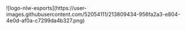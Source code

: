 <picture align="center">
![logo-nlw-esports](https://user-images.githubusercontent.com/52054111/213809434-956fa2a3-e804-4e0d-af0a-c7299da4b327.png)
</picture>


